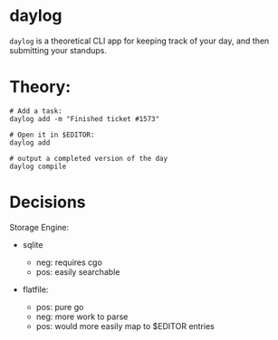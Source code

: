 # daylog

`daylog` is a theoretical CLI app for keeping track of your day, and then
submitting your standups.

# Theory:

```
# Add a task:
daylog add -m "Finished ticket #1573"

# Open it in $EDITOR:
daylog add

# output a completed version of the day
daylog compile
```

# Decisions

Storage Engine:

* sqlite
  - neg: requires cgo
  - pos: easily searchable

* flatfile:
  - pos: pure go
  - neg: more work to parse
  - pos: would more easily map to $EDITOR entries
